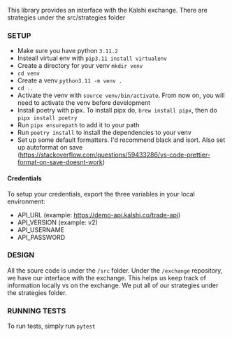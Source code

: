 This library provides an interface with the Kalshi exchange. There are strategies under the src/strategies folder

### SETUP

- Make sure you have python `3.11.2`
- Insteall virtual env with `pip3.11 install virtualenv`
- Create a directory for your venv `mkdir venv`
- `cd venv`
- Create a venv `python3.11 -m venv .`
- `cd ..`
- Activate the venv with `source venv/bin/activate`. From now on, you will need to activate the venv before development
- Install poetry with pipx. To install pipx do, `brew install pipx`, then do `pipx install poetry`
- Run `pipx ensurepath` to add it to your path
- Run `poetry install` to install the dependencies to your venv
- Set up some default formatters. I'd recommend black and isort. Also set up autoformat on save (https://stackoverflow.com/questions/59433286/vs-code-prettier-format-on-save-doesnt-work)

#### Credentials

To setup your credentials, export the three variables in your local environment:

- API_URL (example: https://demo-api.kalshi.co/trade-api)
- API_VERSION (example: v2)
- API_USERNAME
- API_PASSWORD

### DESIGN

All the soure code is under the `/src` folder. Under the `/exchange` repository,
we have our interface with the exchange. This helps us keep track of information
locally vs on the exchange. We put all of our strategies under the strategies folder.

### RUNNING TESTS

To run tests, simply run `pytest`
